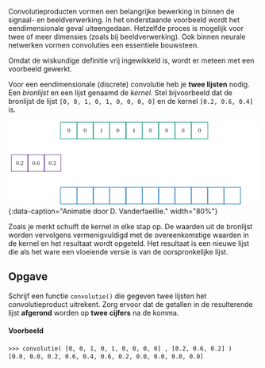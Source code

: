 Convolutieproducten vormen een belangrijke bewerking in binnen de signaal- en beeldverwerking. In het onderstaande voorbeeld wordt het eendimensionale geval uiteengedaan. Hetzelfde proces is mogelijk voor twee of meer dimensies (zoals bij beeldverwerking). Ook binnen neurale netwerken vormen convoluties een essentiele bouwsteen.

Omdat de wiskundige definitie vrij ingewikkeld is, wordt er meteen met een voorbeeld gewerkt.

Voor een eendimensionale (discrete) convolutie heb je **twee lijsten** nodig. Een *bronlijst* en een lijst genaamd de *kernel*. Stel bijvoorbeeld dat de bronlijst de lijst `[0, 0, 1, 0, 1, 0, 0, 0, 0]` en de kernel `[0.2, 0.6, 0.4]` is.

![Eendimensionale convolutie](media/animation.gif "Eendimensionale convolutie"){:data-caption="Animatie door D. Vanderfaeillie." width="80%"}

Zoals je merkt schuift de kernel in elke stap op. De waarden uit de bronlijst worden vervolgens vermenigvuldigd met de overeenkomstige waarden in de kernel en het resultaat wordt opgeteld. Het resultaat is een nieuwe lijst die als het ware een vloeiende versie is van de oorspronkelijke lijst.

## Opgave
Schrijf een functie `convolutie()` die gegeven twee lijsten het convolutieproduct uitrekent. Zorg ervoor dat de getallen in de resulterende lijst **afgerond** worden op **twee cijfers** na de komma.

#### Voorbeeld
```
>>> convolutie( [0, 0, 1, 0, 1, 0, 0, 0, 0] , [0.2, 0.6, 0.2] )
[0.0, 0.0, 0.2, 0.6, 0.4, 0.6, 0.2, 0.0, 0.0, 0.0, 0.0]
```